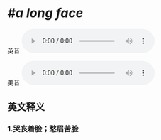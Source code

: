 # ***\#a long face*** 
英音
<audio src="./media/a long face1_AAC.aac" controls="controls"></audio>

美音
<audio src="./media/a long face2_AAC.aac" controls="controls"></audio>



  

英文释义
---
### 1.**哭丧着脸；愁眉苦脸**  



